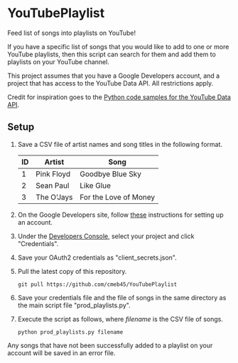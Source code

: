 # YouTubePlaylist
Feed list of songs into playlists on YouTube!

If you have a specific list of songs that you would like to add to one or more YouTube playlists, then this script can search for them and add them to playlists on your YouTube channel.

This project assumes that you have a Google Developers account, and a project that has access to the YouTube Data API. All restrictions apply.

Credit for inspiration goes to the [Python code samples for the YouTube Data API](https://github.com/youtube/api-samples/tree/master/python).

## Setup

1. Save a CSV file of artist names and song titles in the following format.

    | ID | Artist     | Song                  |
    |----|------------|-----------------------|
    | 1  | Pink Floyd | Goodbye Blue Sky      |
    | 2  | Sean Paul  | Like Glue             |
    | 3  | The O'Jays | For the Love of Money |

2. On the Google Developers site, follow [these](https://developers.google.com/youtube/v3/getting-started) instructions for setting up an account.
3. Under the [Developers Console](https://console.developers.google.com/), select your project and click "Credentials". 
4. Save your OAuth2 credentials as "client_secrets.json".
5. Pull the latest copy of this repository.

    ```
    git pull https://github.com/cmeb45/YouTubePlaylist
    ```

6. Save your credentials file and the file of songs in the same directory as the main script file "prod_playlists.py".
7. Execute the script as follows, where *filename* is the CSV file of songs.

    ```
    python prod_playlists.py filename
    ``` 

Any songs that have not been successfully added to a playlist on your account will be saved in an error file.
